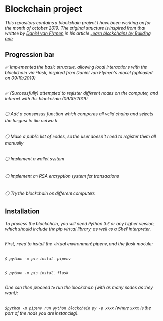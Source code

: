Blockchain project
=====


###### This repository contains a blockchain project I have been working on for the month of october 2019. The original structure is inspired from that written by [Daniel van Flymen](https://github.com/dvf) in his article [Learn blockchains by Building one](https://medium.com/@vanflymen/learn-blockchains-by-building-one-117428612f46)

Progression bar
------

###### :white_check_mark: Implemented the basic structure, allowing local interactions with the blockchain via Flask, inspired from Daniel van Flymen's model (uploaded on 09/10/2019)

###### :white_check_mark: (Successfully) attempted to register different nodes on the computer, and interact with the blockchain (09/10/2019)

###### :white_circle: Add a consensus function which compares all valid chains and selects the longest in the network

###### :white_circle: Make a public list of nodes, so the user doesn't need to register them all manually

###### :white_circle: Implement a wallet system

###### :white_circle: Implement an RSA encryption system for transactions

###### :white_circle: Try the blockchain on different computers


Installation
------

###### To process the blockchain, you will need Python 3.6 or any higher version, which should include the pip virtual library; as well as a Shell interpreter.

###### First, need to install the virtual environment pipenv, and the flask module:

###### `$ python -m pip install pipenv`
###### `$ python -m pip install flask`

###### One can then proceed to run the blockchain (with as many nodes as they want):

###### `$python -m pipenv run python blockchain.py -p xxxx` (where `xxxx` is the port of the node you are instancing).

